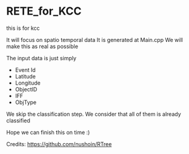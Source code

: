 # RETE_for_KCC
this is for kcc 

It will focus on spatio temporal data
It is generated at Main.cpp
We will make this as real as possible

The input data is just simply
- Event Id
- Latitude
- Longitude
- ObjectID
- IFF
- ObjType

We skip the classification step. We consider that all of them is already classified 

Hope we can finish this on time :)

Credits: https://github.com/nushoin/RTree
